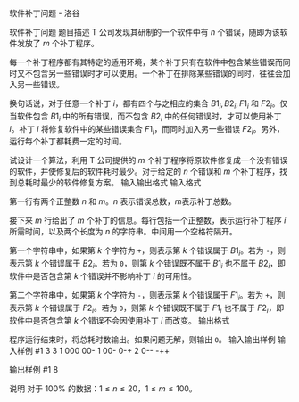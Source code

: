 



软件补丁问题 - 洛谷














软件补丁问题
题目描述
T 公司发现其研制的一个软件中有 $n$ 个错误，随即为该软件发放了 $m$ 个补丁程序。

每一个补丁程序都有其特定的适用环境，某个补丁只有在软件中包含某些错误而同时又不包含另一些错误时才可以使用。一个补丁在排除某些错误的同时，往往会加入另一些错误。

换句话说，对于任意一个补丁 $i$，都有四个与之相应的集合 $B1_i,B2_i,F1_i$ 和 $F2_i$。仅当软件包含 $B1_i$ 中的所有错误，而不包含 $B2_i$ 中的任何错误时，才可以使用补丁 $i$。补丁 $i$ 将修复软件中的某些错误集合 $F1_i$，而同时加入另一些错误 $F2_i$。另外，运行每个补丁都耗费一定的时间。

试设计一个算法，利用 T 公司提供的 $m$ 个补丁程序将原软件修复成一个没有错误的软件，并使修复后的软件耗时最少。对于给定的 $n$ 个错误和 $m$ 个补丁程序，找到总耗时最少的软件修复方案。
输入输出格式
输入格式

第一行有两个正整数 $n$ 和 $m$。$n$ 表示错误总数，$m$表示补丁总数。

接下来 $m$ 行给出了 $m$ 个补丁的信息。每行包括一个正整数，表示运行补丁程序 $i$ 所需时间，以及两个长度为 $n$ 的字符串。中间用一个空格符隔开。

第一个字符串中，如果第 $k$ 个字符为 ```+```，则表示第 $k$ 个错误属于 $B1_i$。若为 ```-```，则表示第 $k$ 个错误属于 $B2_i$。若为 ```0```，则第 $k$ 个错误既不属于 $B1_i$ 也不属于 $B2_i$，即软件中是否包含第 $k$ 个错误并不影响补丁 $i$ 的可用性。

第二个字符串中，如果第 $k$ 个字符为 ```-```，则表示第 $k$ 个错误属于 $F1_i$。若为 ```+```，则表示第 $k$ 个错误属于 $F2_i$。若为 ```0```，则第 $k$ 个错误既不属于 $F1_i$ 也不属于 $F2_i$，即软件中是否包含第 $k$ 个错误不会因使用补丁 $i$ 而改变。
输出格式

程序运行结束时，将总耗时数输出。如果问题无解，则输出 `0`。
输入输出样例
输入样例 #1
3 3
1 000 00-
1 00- 0-+
2 0-- -++

输出样例 #1
8

说明
对于 $100\%$ 的数据：$1\le n\le 20$，$1\le m\le 100$。






